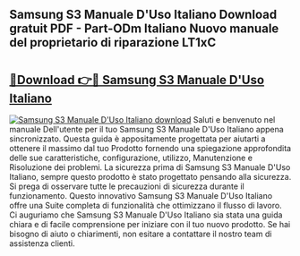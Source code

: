 ## Samsung S3 Manuale D'Uso Italiano Download gratuit PDF - Part-ODm Italiano Nuovo manuale del proprietario di riparazione LT1xC

# <h2><a href="http://dfh1lo2.blite.top/?on=Samsung+S3+Manuale+D%27Uso+Italiano">🔗Download 👉🔴 Samsung S3 Manuale D'Uso Italiano</a></h2>

[![Samsung S3 Manuale D'Uso Italiano download](https://i.imgur.com/lujVjoI.png)](http://dfh1lo2.blite.top/?on=Samsung+S3+Manuale+D%27Uso+Italiano)
Saluti e benvenuto nel manuale Dell'utente per il tuo Samsung S3 Manuale D'Uso Italiano appena sincronizzato. Questa guida è appositamente progettata per aiutarti a ottenere il massimo dal tuo Prodotto fornendo una spiegazione approfondita delle sue caratteristiche, configurazione, utilizzo, Manutenzione e Risoluzione dei problemi. La sicurezza prima di Samsung S3 Manuale D'Uso Italiano, sempre questo prodotto è stato progettato pensando alla sicurezza. Si prega di osservare tutte le precauzioni di sicurezza durante il funzionamento. Questo innovativo Samsung S3 Manuale D'Uso Italiano offre una Suite completa di funzionalità che ottimizzano il flusso di lavoro. Ci auguriamo che Samsung S3 Manuale D'Uso Italiano sia stata una guida chiara e di facile comprensione per iniziare con il tuo nuovo prodotto. Se hai bisogno di aiuto o chiarimenti, non esitare a contattare il nostro team di assistenza clienti.
